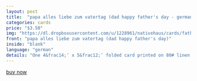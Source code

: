 ```yaml
---
layout: post
title:  "papa alles liebe zum vatertag (dad happy father's day - german)"
categories: cards
price: "$3.50"
img: "https://dl.dropboxusercontent.com/u/1228961/nativehaus/cards/fathersday2014/g-papa-fathersday.jpg"
front: "papa alles liebe zum vatertag (dad happy father's day)"
inside: "blank"
language: "german"
details: "One 4&frac14;″ x 5&frac12;″ folded card printed on 80# linen cardstock paired with a white envelope."
---
```


<a href="https://gum.co/fkNL" class="button button--green">buy now</a> <script type="text/javascript" src="https://gumroad.com/js/gumroad.js"></script>
